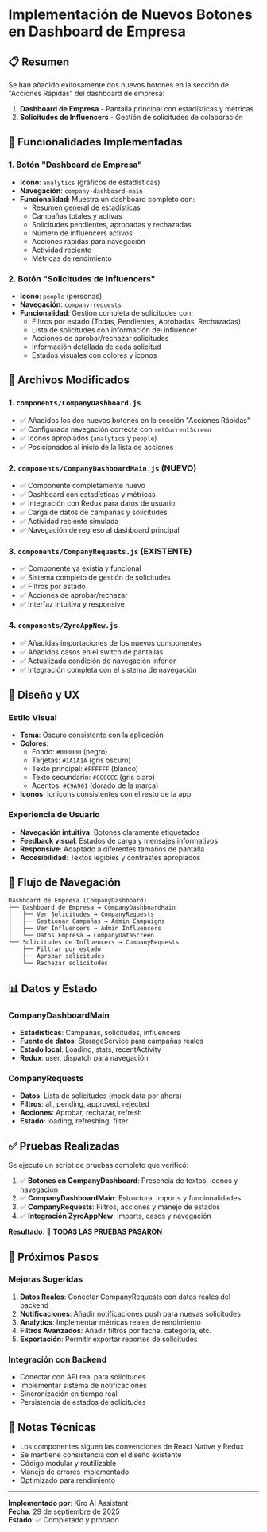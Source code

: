 # Implementación de Nuevos Botones en Dashboard de Empresa

## 📋 Resumen
Se han añadido exitosamente dos nuevos botones en la sección de "Acciones Rápidas" del dashboard de empresa:

1. **Dashboard de Empresa** - Pantalla principal con estadísticas y métricas
2. **Solicitudes de Influencers** - Gestión de solicitudes de colaboración

## 🎯 Funcionalidades Implementadas

### 1. Botón "Dashboard de Empresa"
- **Icono**: `analytics` (gráficos de estadísticas)
- **Navegación**: `company-dashboard-main`
- **Funcionalidad**: Muestra un dashboard completo con:
  - Resumen general de estadísticas
  - Campañas totales y activas
  - Solicitudes pendientes, aprobadas y rechazadas
  - Número de influencers activos
  - Acciones rápidas para navegación
  - Actividad reciente
  - Métricas de rendimiento

### 2. Botón "Solicitudes de Influencers"
- **Icono**: `people` (personas)
- **Navegación**: `company-requests`
- **Funcionalidad**: Gestión completa de solicitudes con:
  - Filtros por estado (Todas, Pendientes, Aprobadas, Rechazadas)
  - Lista de solicitudes con información del influencer
  - Acciones de aprobar/rechazar solicitudes
  - Información detallada de cada solicitud
  - Estados visuales con colores y iconos

## 🔧 Archivos Modificados

### 1. `components/CompanyDashboard.js`
- ✅ Añadidos los dos nuevos botones en la sección "Acciones Rápidas"
- ✅ Configurada navegación correcta con `setCurrentScreen`
- ✅ Iconos apropiados (`analytics` y `people`)
- ✅ Posicionados al inicio de la lista de acciones

### 2. `components/CompanyDashboardMain.js` (NUEVO)
- ✅ Componente completamente nuevo
- ✅ Dashboard con estadísticas y métricas
- ✅ Integración con Redux para datos de usuario
- ✅ Carga de datos de campañas y solicitudes
- ✅ Actividad reciente simulada
- ✅ Navegación de regreso al dashboard principal

### 3. `components/CompanyRequests.js` (EXISTENTE)
- ✅ Componente ya existía y funcional
- ✅ Sistema completo de gestión de solicitudes
- ✅ Filtros por estado
- ✅ Acciones de aprobar/rechazar
- ✅ Interfaz intuitiva y responsive

### 4. `components/ZyroAppNew.js`
- ✅ Añadidas importaciones de los nuevos componentes
- ✅ Añadidos casos en el switch de pantallas
- ✅ Actualizada condición de navegación inferior
- ✅ Integración completa con el sistema de navegación

## 🎨 Diseño y UX

### Estilo Visual
- **Tema**: Oscuro consistente con la aplicación
- **Colores**: 
  - Fondo: `#000000` (negro)
  - Tarjetas: `#1A1A1A` (gris oscuro)
  - Texto principal: `#FFFFFF` (blanco)
  - Texto secundario: `#CCCCCC` (gris claro)
  - Acentos: `#C9A961` (dorado de la marca)
- **Iconos**: Ionicons consistentes con el resto de la app

### Experiencia de Usuario
- **Navegación intuitiva**: Botones claramente etiquetados
- **Feedback visual**: Estados de carga y mensajes informativos
- **Responsive**: Adaptado a diferentes tamaños de pantalla
- **Accesibilidad**: Textos legibles y contrastes apropiados

## 🔄 Flujo de Navegación

```
Dashboard de Empresa (CompanyDashboard)
├── Dashboard de Empresa → CompanyDashboardMain
│   ├── Ver Solicitudes → CompanyRequests
│   ├── Gestionar Campañas → Admin Campaigns
│   ├── Ver Influencers → Admin Influencers
│   └── Datos Empresa → CompanyDataScreen
└── Solicitudes de Influencers → CompanyRequests
    ├── Filtrar por estado
    ├── Aprobar solicitudes
    └── Rechazar solicitudes
```

## 📊 Datos y Estado

### CompanyDashboardMain
- **Estadísticas**: Campañas, solicitudes, influencers
- **Fuente de datos**: StorageService para campañas reales
- **Estado local**: Loading, stats, recentActivity
- **Redux**: user, dispatch para navegación

### CompanyRequests
- **Datos**: Lista de solicitudes (mock data por ahora)
- **Filtros**: all, pending, approved, rejected
- **Acciones**: Aprobar, rechazar, refresh
- **Estado**: loading, refreshing, filter

## ✅ Pruebas Realizadas

Se ejecutó un script de pruebas completo que verificó:

1. ✅ **Botones en CompanyDashboard**: Presencia de textos, iconos y navegación
2. ✅ **CompanyDashboardMain**: Estructura, imports y funcionalidades
3. ✅ **CompanyRequests**: Filtros, acciones y manejo de estados
4. ✅ **Integración ZyroAppNew**: Imports, casos y navegación

**Resultado**: 🎉 **TODAS LAS PRUEBAS PASARON**

## 🚀 Próximos Pasos

### Mejoras Sugeridas
1. **Datos Reales**: Conectar CompanyRequests con datos reales del backend
2. **Notificaciones**: Añadir notificaciones push para nuevas solicitudes
3. **Analytics**: Implementar métricas reales de rendimiento
4. **Filtros Avanzados**: Añadir filtros por fecha, categoría, etc.
5. **Exportación**: Permitir exportar reportes de solicitudes

### Integración con Backend
- Conectar con API real para solicitudes
- Implementar sistema de notificaciones
- Sincronización en tiempo real
- Persistencia de estados de solicitudes

## 📝 Notas Técnicas

- Los componentes siguen las convenciones de React Native y Redux
- Se mantiene consistencia con el diseño existente
- Código modular y reutilizable
- Manejo de errores implementado
- Optimizado para rendimiento

---

**Implementado por**: Kiro AI Assistant  
**Fecha**: 29 de septiembre de 2025  
**Estado**: ✅ Completado y probado